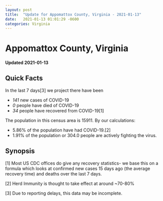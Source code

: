```yaml
---
layout: post
title:  "Update for Appomattox County, Virginia - 2021-01-13"
date:   2021-01-13 01:01:29 -0600
categories: Virginia
---
```


# Appomattox County, Virginia
#### Updated 2021-01-13

## Quick Facts

In the last 7 days[3] we project there have been
- *141* new cases of COVID-19
- *0* people have died of COVID-19
- *34* people have recovered from COVID-19[1]

The population in this census area is 15911. By our calculations:
- 5.86% of the population have had COVID-19.[2]
- 1.91% of the population or 304.0 people are actively fighting the virus.

## Synopsis




[1] Most US CDC offices do give any recovery statistics- we base this on a formula which looks at confirmed new cases
15 days ago (the average recovery time) and deaths over the last 7 days.

[2] Herd Immunity is thought to take effect at around ~70-80%

[3] Due to reporting delays, this data may be incomplete.
 
    